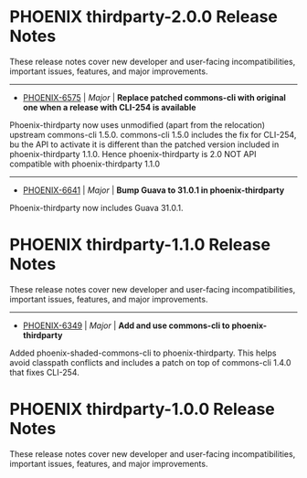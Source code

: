 
<!---
# Licensed to the Apache Software Foundation (ASF) under one
# or more contributor license agreements.  See the NOTICE file
# distributed with this work for additional information
# regarding copyright ownership.  The ASF licenses this file
# to you under the Apache License, Version 2.0 (the
# "License"); you may not use this file except in compliance
# with the License.  You may obtain a copy of the License at
#
#     http://www.apache.org/licenses/LICENSE-2.0
#
# Unless required by applicable law or agreed to in writing, software
# distributed under the License is distributed on an "AS IS" BASIS,
# WITHOUT WARRANTIES OR CONDITIONS OF ANY KIND, either express or implied.
# See the License for the specific language governing permissions and
# limitations under the License.
-->
# PHOENIX  thirdparty-2.0.0 Release Notes

These release notes cover new developer and user-facing incompatibilities, important issues, features, and major improvements.


---

* [PHOENIX-6575](https://issues.apache.org/jira/browse/PHOENIX-6575) | *Major* | **Replace patched commons-cli with original one when a release with CLI-254 is available**

Phoenix-thirdparty now uses unmodified (apart from the relocation) upstream commons-cli 1.5.0.
commons-cli 1.5.0 includes the fix for CLI-254, bu the API to activate it is different than the patched version included in phoenix-thirdparty 1.1.0.
Hence phoenix-thirdparty is 2.0 NOT API compatible with phoenix-thirdparty 1.1.0


---

* [PHOENIX-6641](https://issues.apache.org/jira/browse/PHOENIX-6641) | *Major* | **Bump Guava to 31.0.1 in phoenix-thirdparty**

Phoenix-thirdparty now includes Guava 31.0.1.





# PHOENIX  thirdparty-1.1.0 Release Notes

These release notes cover new developer and user-facing incompatibilities, important issues, features, and major improvements.


---

* [PHOENIX-6349](https://issues.apache.org/jira/browse/PHOENIX-6349) | *Major* | **Add and use commons-cli to phoenix-thirdparty**

Added phoenix-shaded-commons-cli to phoenix-thirdparty.
This helps avoid classpath conflicts and includes a patch on top of commons-cli 1.4.0 that fixes CLI-254.


# PHOENIX  thirdparty-1.0.0 Release Notes

These release notes cover new developer and user-facing incompatibilities, important issues, features, and major improvements.



